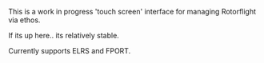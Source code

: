 This is a work in progress 'touch screen' interface for managing Rotorflight via ethos.

If its up here.. its relatively stable.

Currently supports ELRS and FPORT.
